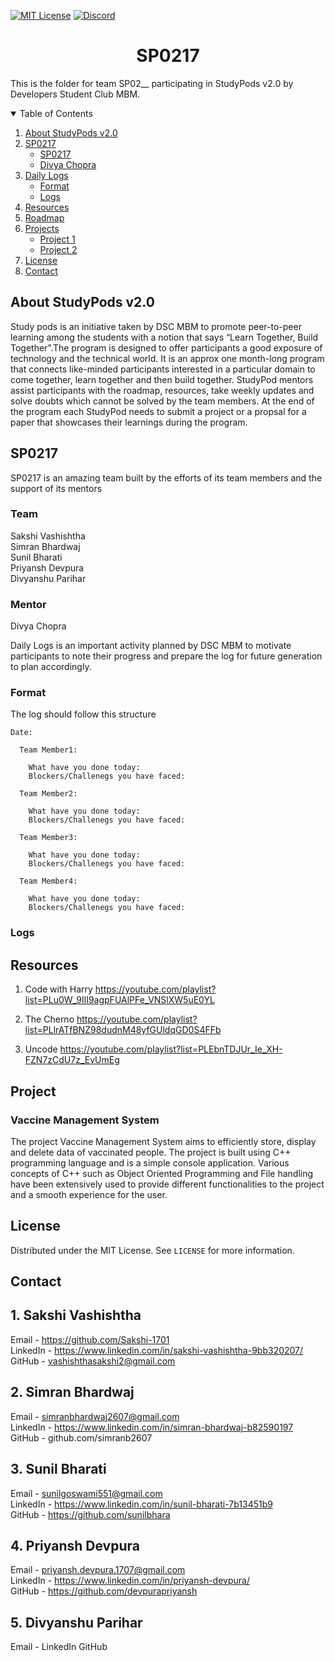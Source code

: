 <!-- PROJECT SHIELDS -->
[![MIT License][license-shield]][license-url]
[![Discord][discord-shield]][discord-url]

<h1 align="center"> SP0217 </h1>

This is the folder for team SP02__ participating in StudyPods v2.0 by Developers Student Club MBM.

<details open="open">
  <summary>Table of Contents</summary>
  <ol>
    <li>
      <a href="#about-studypods-v2.0">About StudyPods v2.0</a>
    </li>
    <li>
      <a href="#sp0201">SP0217</a>
      <ul>
        <li><a href="#team">SP0217</a></li>
        <li><a href="#mentor">Divya Chopra</a></li>
      </ul>
    </li>
    <li>
      <a href="#daily-logs">Daily Logs</a>
      <ul>
        <li><a href="#format">Format</a></li>
        <li><a href="#logs">Logs</a></li>
      </ul>
    </li>
    <li><a href="#resources">Resources</a></li>
    <li><a href="#roadmap">Roadmap</a></li>
    <li>
      <a href="#project">Projects</a>
      <ul>
      <!--
        <li><a href="#overview">Overview</a></li>
        <li>
          <a href="#getting-started">Getting Started</a>
          <ul>
            <li><a href="#prerequisites">Prerequisites</a></li>
            <li><a href="#installation">Installation</a></li>
          </ul>  
        </li>
      -->
      <li><a href="#project-1">Project 1</a></li>
      <li><a href="#project-2">Project 2</a></li>
      </ul>
    </li>
    <li><a href="#license">License</a></li>
    <li><a href="#contact">Contact</a></li>
  </ol>
</details>

## About StudyPods v2.0

Study pods is an initiative taken by DSC MBM to promote peer-to-peer learning among the students with a notion that says “Learn Together, Build Together”.The program is designed to offer participants a good exposure of technology and the technical world. It is an approx one month-long program that connects like-minded participants interested in a particular domain to come together, learn together and then build together. StudyPod mentors assist participants with the roadmap, resources, take weekly updates and solve doubts which cannot be solved by the team members. At the end of the program each StudyPod needs to submit a project or a propsal for a paper that showcases their learnings during the program.

## SP0217

SP0217 is an amazing team built by the efforts of its team members and the support of its mentors

### Team

Sakshi Vashishtha \
Simran Bhardwaj\
Sunil Bharati \
Priyansh Devpura\
Divyanshu Parihar 

### Mentor

Divya Chopra 

<!-- ## Daily Logs -->

Daily Logs is an important activity planned by DSC MBM to motivate participants to note their progress and prepare the log for future generation to plan accordingly.

### Format

The log should follow this structure

```
Date:

  Team Member1:

    What have you done today:
    Blockers/Challenegs you have faced:

  Team Member2:

    What have you done today:
    Blockers/Challenegs you have faced:

  Team Member3:

    What have you done today:
    Blockers/Challenegs you have faced:

  Team Member4:

    What have you done today:
    Blockers/Challenegs you have faced:
```

### Logs

## Resources
1) Code with Harry
https://youtube.com/playlist?list=PLu0W_9lII9agpFUAlPFe_VNSlXW5uE0YL

2) The Cherno
https://youtube.com/playlist?list=PLlrATfBNZ98dudnM48yfGUldqGD0S4FFb

3) Uncode
https://youtube.com/playlist?list=PLEbnTDJUr_Ie_XH-FZN7zCdU7z_EvUmEg
## Project
### Vaccine Management System

The project Vaccine Management System aims to efficiently store, display and delete data of vaccinated people. The project is built using C++ programming language and is a simple console application. Various concepts of C++ such as Object Oriented Programming and File handling have been extensively used to provide different functionalities to the project and a smooth experience for the user.



## License

Distributed under the MIT License. See `LICENSE` for more information.

## Contact

## 1. Sakshi Vashishtha
Email - https://github.com/Sakshi-1701 \
LinkedIn - https://www.linkedin.com/in/sakshi-vashishtha-9bb320207/ \
GitHub - vashishthasakshi2@gmail.com

## 2. Simran Bhardwaj
Email - simranbhardwaj2607@gmail.com \
LinkedIn - https://www.linkedin.com/in/simran-bhardwaj-b82590197 \
GitHub - github.com/simranb2607
## 3. Sunil Bharati
Email - sunilgoswami551@gmail.com \
LinkedIn - https://www.linkedin.com/in/sunil-bharati-7b13451b9  \
GitHub - https://github.com/sunilbhara
## 4. Priyansh Devpura
 Email - priyansh.devpura.1707@gmail.com  \
 LinkedIn - https://www.linkedin.com/in/priyansh-devpura/  \
 GitHub - https://github.com/devpurapriyansh
## 5. Divyanshu Parihar
Email - 
LinkedIn
GitHub



<!-- MARKDOWN LINKS & IMAGES -->
[license-shield]: https://img.shields.io/github/license/dscmbm/StudyPods-v2.0?style=for-the-badge
[license-url]: https://github.com/dscmbm/StudyPods-v2.0/blob/main/LICENSE
[discord-shield]: https://img.shields.io/discord/864499877723504640?style=for-the-badge
[discord-url]: https://discord.gg/fe9s82cE56
